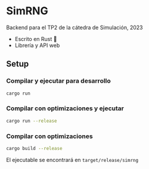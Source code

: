 # SimRNG

Backend para el TP2 de la cátedra de Simulación, 2023

- Escrito en Rust 🦀
- Librería y API web

## Setup

### Compilar y ejecutar para desarrollo
```sh
cargo run
```

### Compilar con optimizaciones y ejecutar
```sh
cargo run --release
```

### Compilar con optimizaciones
```sh
cargo build --release
```
El ejecutable se encontrará en `target/release/simrng`
